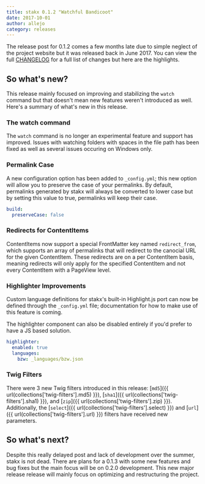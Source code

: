 ```yaml
---
title: stakx 0.1.2 "Watchful Bandicoot"
date: 2017-10-01
author: allejo
category: releases
---
```


The release post for 0.1.2 comes a few months late due to simple neglect of the project website but it was released back in June 2017. You can view the full [CHANGELOG](https://github.com/stakx-io/stakx/blob/v0.1.2/CHANGELOG.md#012-watchful-bandicoot) for a full list of changes but here are the highlights.

## So what's new?

This release mainly focused on improving and stabilizing the `watch` command but that doesn't mean new features weren't introduced as well. Here's a summary of what's new in this release.

### The watch command

The `watch` command is no longer an experimental feature and support has improved. Issues with watching folders with spaces in the file path has been fixed as well as several issues occuring on Windows only.

### Permalink Case

A new configuration option has been added to `_config.yml`; this new option will allow you to preserve the case of your permalinks. By default, permalinks generated by stakx will always be converted to lower case but by setting this value to true, permalinks will keep their case.

```yaml
build:
  preserveCase: false
```

### Redirects for ContentItems

ContentItems now support a special FrontMatter key named `redirect_from`, which supports an array of permalinks that will redirect to the canocial URL for the given ContentItem. These redirects are on a per ContentItem basis, meaning redirects will only apply for the specified ContentItem and not every ContentItem with a PageView level.

### Highlighter Improvements

Custom language definitions for stakx's built-in Highlight.js port can now be defined through the `_config.yml` file; documentation for how to make use of this feature is coming.

The highlighter component can also be disabled entirely if you'd prefer to have a JS based solution.

```yaml
highlighter:
  enabled: true
  languages:
    bzw: _languages/bzw.json
```

### Twig Filters

There were 3 new Twig filters introduced in this release: [`md5`]({{ url(collections['twig-filters'].md5) }}), [`sha1`]({{ url(collections['twig-filters'].sha1) }}), and [`zip`]({{ url(collections['twig-filters'].zip) }}). Additionally, the [`select`]({{ url(collections['twig-filters'].select) }}) and [`url`]({{ url(collections['twig-filters'].url) }}) filters have received new parameters.

## So what's next?

Despite this really delayed post and lack of development over the summer, stakx is not dead. There are plans for a 0.1.3 with some new features and bug fixes but the main focus will be on 0.2.0 development. This new major release release will mainly focus on optimizing and restructuring the project.
